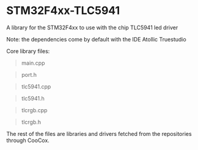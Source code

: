 # STM32F4xx-TLC5941
A library for the STM32F4xx to use with the chip TLC5941 led driver

Note: the dependencies come by default with the IDE Atollic Truestudio

Core library files:

> main.cpp

> port.h

> tlc5941.cpp

> tlc5941.h

> tlcrgb.cpp

> tlcrgb.h


The rest of the files are libraries and drivers fetched from the repositories through CooCox.